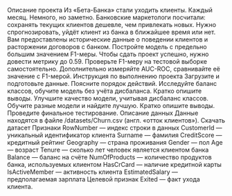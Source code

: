 Описание проекта Из «Бета-Банка» стали уходить клиенты. Каждый месяц. Немного, но заметно. Банковские маркетологи посчитали: сохранять текущих клиентов дешевле, чем привлекать новых. Нужно спрогнозировать, уйдёт клиент из банка в ближайшее время или нет. Вам предоставлены исторические данные о поведении клиентов и расторжении договоров с банком. Постройте модель с предельно большим значением F1-меры. Чтобы сдать проект успешно, нужно довести метрику до 0.59. Проверьте F1-меру на тестовой выборке самостоятельно. Дополнительно измеряйте AUC-ROC, сравнивайте её значение с F1-мерой. Инструкция по выполнению проекта Загрузите и подготовьте данные. Поясните порядок действий. Исследуйте баланс классов, обучите модель без учёта дисбаланса. Кратко опишите выводы. Улучшите качество модели, учитывая дисбаланс классов. Обучите разные модели и найдите лучшую. Кратко опишите выводы. Проведите финальное тестирование. Описание данных Данные находятся в файле /datasets/Churn.csv (англ. «отток клиентов»). Скачать датасет Признаки RowNumber — индекс строки в данных CustomerId — уникальный идентификатор клиента Surname — фамилия CreditScore — кредитный рейтинг Geography — страна проживания Gender — пол Age — возраст Tenure — сколько лет человек является клиентом банка Balance — баланс на счёте NumOfProducts — количество продуктов банка, используемых клиентом HasCrCard — наличие кредитной карты IsActiveMember — активность клиента EstimatedSalary — предполагаемая зарплата Целевой признак Exited — факт ухода клиента.
